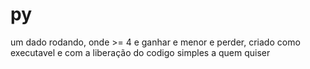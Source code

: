 # py
um dado rodando, onde >= 4 e ganhar e menor e perder, criado como executavel e com a liberação do codigo simples a quem quiser
